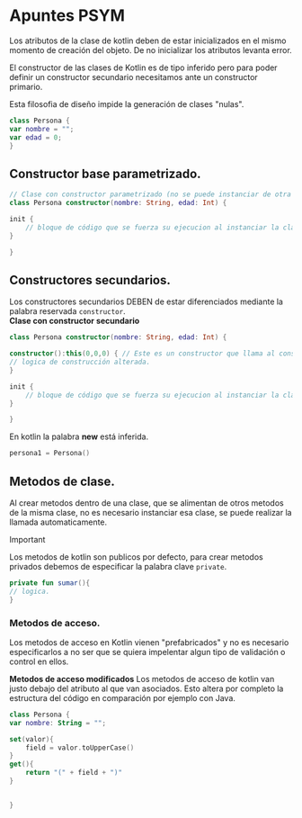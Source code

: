 # Apuntes PSYM
Los atributos de la clase de kotlin deben de estar inicializados en el mismo momento de creación del objeto. De no inicializar los atributos levanta error.   

El constructor de las clases de Kotlin es de tipo inferido pero para poder definir un constructor secundario necesitamos ante un constructor primario.

Esta filosofia de diseño impide la generación de clases "nulas".

```kotlin
class Persona {
var nombre = "";
var edad = 0;
}
```

## Constructor base parametrizado.

```kotlin
// Clase con constructor parametrizado (no se puede instanciar de otra manera). 
class Persona constructor(nombre: String, edad: Int) {

init {
    // bloque de código que se fuerza su ejecucion al instanciar la clase.
}

}
```
## Constructores secundarios.
Los constructores secundarios DEBEN de estar diferenciados mediante la palabra reservada `constructor`.    
**Clase con constructor secundario**   
```kotlin
class Persona constructor(nombre: String, edad: Int) {

constructor():this(0,0,0) { // Este es un constructor que llama al constructor principal mediante 'this(0,0,0)' -> Esto ultimo es una instanciación.
// logica de construcción alterada.
}

init {
    // bloque de código que se fuerza su ejecucion al instanciar la clase.
}

}
```

En kotlin la palabra **new** está inferida. 
```kotlin
persona1 = Persona()
```

## Metodos de clase.
Al crear metodos dentro de una clase, que se alimentan de otros metodos de la misma clase, no es necesario instanciar esa clase, se puede realizar la llamada automaticamente.

> [!IMPORTANT]  
> Los metodos de kotlin son publicos por defecto, para crear metodos privados debemos de especificar la palabra clave `private`.   

```kotlin
private fun sumar(){
// logica.
}
```

### Metodos de acceso.
Los metodos de acceso en Kotlin vienen "prefabricados" y no es necesario especificarlos a no ser que se quiera impelentar algun tipo de validación o control en ellos. 

**Metodos de acceso modificados**
Los metodos de acceso de kotlin van justo debajo del atributo al que van asociados. Esto altera por completo la estructura del código en comparación por ejemplo con Java.

```kotlin
class Persona {
var nombre: String = "";

set(valor){
    field = valor.toUpperCase()
}
get(){
    return "(" + field + ")"
}


}
```
